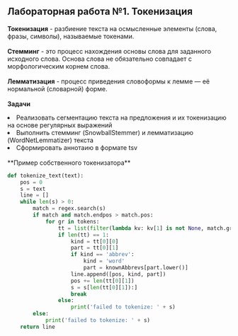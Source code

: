 ## Лабораторная работа №1. Токенизация
**Токенизация** - разбиение текста на осмысленные элементы (слова, фразы, символы), называемые токенами. <br>
<br>
**Стемминг** - это процесс нахождения основы слова для заданного исходного слова. Основа слова не обязательно совпадает с морфологическим корнем слова.<br>
<br>
**Лемматизация** - процесс приведения словоформы к лемме — её нормальной (словарной) форме.<br>
<br>
**Задачи**
<li> Реализовать сегментацию текста на предложения и их токенизацию на основе регулярных выражений
<li> Выполнить стемминг (SnowballStemmer) и лемматизацию (WordNetLemmatizer) текста
<li> Сформировать аннотаию в формате tsv
<br>
  <br>
  **Пример собственного токенизатора**
  
```python
def tokenize_text(text):
    pos = 0
    s = text
    line = []
    while len(s) > 0:
        match = regex.search(s)
        if match and match.endpos > match.pos:
            for gr in tokens:
                tt = list(filter(lambda kv: kv[1] is not None, match.groupdict().items()))
                if len(tt) == 1:
                    kind = tt[0][0]
                    part = tt[0][1]
                    if kind == 'abbrev':
                        kind = 'word'
                        part = knownAbbrevs[part.lower()]
                    line.append([pos, kind, part])
                    pos += len(tt[0][1])
                    s = s[len(tt[0][1]):]
                    break
                else:
                    print('failed to tokenize: ' + s)
        else:
            print('failed to tokenize: ' + s)
    return line  
```
